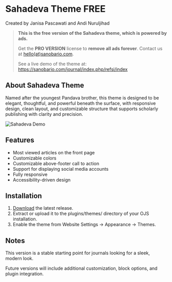 # Sahadeva Theme FREE

Created by Janisa Pascawati and Andi Nuruljihad

> **This is the free version of the Sahadeva theme, which is powered by ads.**
>
> Get the **PRO VERSION** license to **remove all ads forever**. Contact us at [hello(at)sanobario.com](mailto:hello@sanobario.com).
>
> See a live demo of the theme at: <https://sanobario.com/journal/index.php/refsi/index>

## About Sahadeva Theme

Named after the youngest Pandava brother, this theme is designed to be elegant, thoughtful, and powerful beneath the surface, with responsive design, clean layout, and customizable structure that supports scholarly publishing with clarity and precision.

![Sahadeva Demo](sahadeva_demo.gif)

## Features

- Most viewed articles on the front page
- Customizable colors
- Customizable above-footer call to action
- Support for displaying social media accounts
- Fully responsive
- Accessibility-driven design

## Installation

1. [Download](https://github.com/Sanobar-io/sahadeva-theme/releases) the latest release.
2. Extract or upload it to the plugins/themes/ directory of your OJS installation.
3. Enable the theme from Website Settings → Appearance → Themes.

## Notes

This version is a stable starting point for journals looking for a sleek, modern look.

Future versions will include additional customization, block options, and plugin integration.

